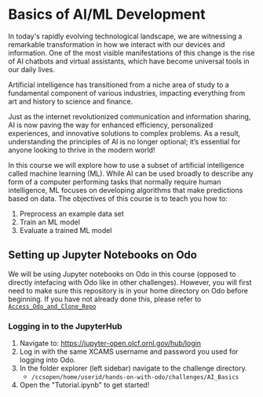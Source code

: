 # Basics of AI/ML Development

In today's rapidly evolving technological landscape, we are witnessing a remarkable transformation in how we interact with our devices and information. One of the most visible manifestations of this change is the rise of AI chatbots and virtual assistants, which have become universal tools in our daily lives. 

Artificial intelligence has transitioned from a niche area of study to a fundamental component of various industries, impacting everything from art and history to science and finance. 

Just as the internet revolutionized communication and information sharing, AI is now paving the way for enhanced efficiency, personalized experiences, and innovative solutions to complex problems. As a result, understanding the principles of AI is no longer optional; it’s essential for anyone looking to thrive in the modern world!

In this course we will explore how to use a subset of artificial intelligence called machine learning (ML). While AI can be used broadly to describe any form of a computer performing tasks that normally require human intelligence, ML focuses on developing algorithms that make predictions based on data. The objectives of this course is to teach you how to:

1. Preprocess an example data set
2. Train an ML model
3. Evaluate a trained ML model

## Setting up Jupyter Notebooks on Odo

We will be using Jupyter notebooks on Odo in this course (opposed to directly intefacing with Odo like in other challenges). However, you will first need to make sure this repository is in your home directory on Odo before beginning. If you have not already done this, please refer to [`Access_Odo_and_Clone_Repo`](../Access_Odo_and_Clone_Repo)

### Logging in to the JupyterHub

1. Navigate to: https://jupyter-open.olcf.ornl.gov/hub/login
2. Log in with the same XCAMS username and password you used for logging into Odo.
3. In the folder explorer (left sidebar) navigate to the challenge directory.
    * `/ccsopen/home/userid/hands-on-with-odo/challenges/AI_Basics`
4. Open the "Tutorial.ipynb" to get started!